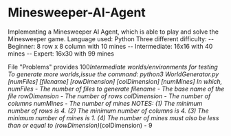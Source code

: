 # Minesweeper-AI-Agent
Implementing a Minesweeper AI Agent, which is able to play and solve the Minesweeper game.
Language used: Python
Three different difficulty: 
-- Beginner:  8 row x 8 column with 10 mines
-- Intermediate: 16x16 with 40 mines
-- Expert: 16x30 with 99 mines

File "Problems" provides 100*Intermediate worlds/environments for testing
To generate more worlds,issue the command: 
python3 WorldGenerator.py [numFiles] [filename] [rowDimension] [colDimension] [numMines]
In which, 
numFiles - The number of files to generate
filename - The base name of the file
rowDimension - The number of rows
colDimension - The number of columns
numMines - The number of mines
NOTES:
(1) The minimum number of rows is 4.
(2) The minimum number of columns is 4.
(3) The minimum number of mines is 1. 
(4) The number of mines must also be less than or equal to (rowDimension)*(colDimension) - 9
